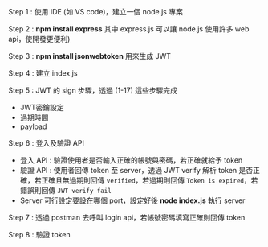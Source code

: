 
Step 1 : 使用 IDE (如 VS code)，建立一個 node.js 專案

Step 2 : **npm install express** 其中 express.js 可以讓 node.js 使用許多 web api，使開發更便利)

Step 3 : **npm install jsonwebtoken** 用來生成 JWT

Step 4 : 建立 index.js

Step 5 : JWT 的 sign 步驟，透過 (1-17) 這些步驟完成

* JWT密鑰設定
* 過期時間
* payload

Step 6 : 登入及驗證 API

* 登入 API : 驗證使用者是否輸入正確的帳號與密碼，若正確就給予 token
* 驗證 API : 使用者回傳 token 至 server，透過 JWT verify 解析 token 是否正確，若正確且無過期則回傳 `verified`，若過期則回傳 `Token is expired`，若錯誤則回傳 `JWT verify fail`
* Server 可行設定要設在哪個 port，設定好後 **node index.js** 執行 server

Step 7 : 透過 postman 去呼叫 login api，若帳號密碼填寫正確則回傳 token

Step 8 : 驗證 token
